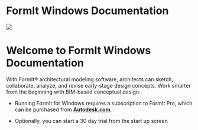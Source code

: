 

# FormIt Windows Documentation

![](./Appendix/images/b5030b43-df24-4259-ad6a-94bcad61bc78.png)

# Welcome to FormIt Windows Documentation

With FormIt® architectural modeling software, architects can sketch, collaborate, analyze, and revise early-stage design concepts. Work smarter from the beginning with BIM-based conceptual design.

* Running FormIt for Windows requires a subscription to FormIt Pro, which can be purchased from [**Autodesk.com**](http://www.autodesk.com/store/products/formit-360-pro?licenseType=cloudSub&term=1month&support=basic).

* Optionally, you can start a 30 day trial from the start up screen




